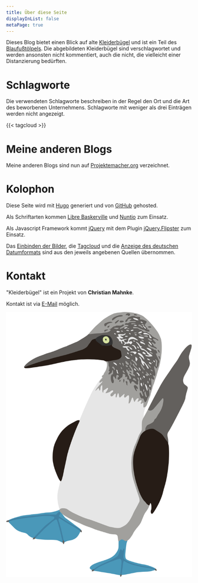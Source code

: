 ```yaml
---
title: Über diese Seite
displayInList: false
metaPage: true
---
```


Dieses Blog bietet einen Blick auf alte [Kleiderbügel](https://de.wikipedia.org/wiki/Kleiderb%C3%BCgel) und ist ein Teil des [Blaufußtölpels](https://xn--blaufusstlpel-qmb.de). Die abgebildeten Kleiderbügel sind verschlagwortet und werden ansonsten nicht kommentiert, auch die nicht, die vielleicht einer Distanzierung bedürften.


# Schlagworte

Die verwendeten Schlagworte beschreiben in der Regel den Ort und die Art des beworbenen Unternehmens. Schlagworte mit weniger als drei Einträgen werden nicht angezeigt.

{{< tagcloud >}}

# Meine anderen Blogs

Meine anderen Blogs sind nun auf [Projektemacher.org](https://projektemacher.org/blogs/) verzeichnet.

# Kolophon

Diese Seite wird mit [Hugo](https://gohugo.io/) generiert und von [GitHub](https://github.com/) gehosted.

Als Schriftarten kommen [Libre Baskerville](www.impallari.com/projects/overview/libre-baskerville) und [Nuntio](https://github.com/googlefonts/nunito) zum Einsatz.

Als Javascript Framework kommt [jQuery](https://jquery.com/) mit dem Plugin [jQuery.Flipster](https://github.com/drien/jquery-flipster) zum Einsatz.

Das [Einbinden der Bilder](https://gitlab.com/kaushalmodi/hugo-theme-refined/blob/master/layouts/shortcodes/figure.html), die [Tagcloud](http://www.johann-oberdorfer.eu/blog/2020/02/23/20-02-23_tag_cloud_for_hugo/) und die [Anzeige des deutschen Datumformats](https://pfischbeck.de/en/posts/multilingual-dates-in-hugo/) sind aus den jeweils angebenen Quellen übernommen.

# Kontakt

"Kleiderbügel" ist ein Projekt von **Christian Mahnke**.

Kontakt ist via [E-Mail](mailto:kleiderbuegel@projektemacher.org) möglich.

![Blaufußtölpel](/images/blaufusstoelpel.svg)
